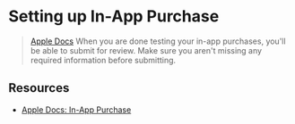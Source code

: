 # Setting up In-App Purchase 

> [Apple Docs](https://help.apple.com/app-store-connect/#/devb57be10e7) When you are done testing your in-app purchases, you'll be able to submit for review. Make sure you aren't missing any required information before submitting.

## Resources 

* [Apple Docs: In-App Purchase](https://developer.apple.com/in-app-purchase/)
